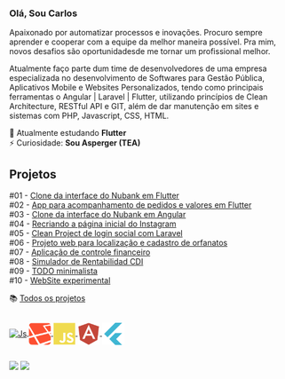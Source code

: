 <h3 align="left">Olá, Sou Carlos</h3>
<p align="left">Apaixonado por automatizar processos e inovações. Procuro sempre aprender e cooperar com a equipe da melhor maneira possível. Pra mim, novos desafios são oportunidadesde me tornar um profissional melhor.</p>
<p>Atualmente faço parte dum time de desenvolvedores de uma empresa especializada no desenvolvimento de Softwares para Gestão Pública, Aplicativos Mobile e Websites Personalizados, tendo como principais ferramentas o Angular | Laravel | Flutter, utilizando princípios de Clean Architecture, RESTful API e GIT, além de dar manutenção em sites e sistemas com PHP, Javascript, CSS, HTML.</p>


🌱 Atualmente estudando **Flutter**  
⚡ Curiosidade: **Sou Asperger (TEA)**

## Projetos 


#01 - [Clone da interface do Nubank em Flutter](https://github.com/carlospessin/nubank-clone-flutter)  
#02 - [App para acompanhamento de pedidos e valores em Flutter](https://github.com/carlospessin/zallpy-digital-flutter)  
#03 - [Clone da interface do Nubank em Angular](https://github.com/carlospessin/nubank-clone-angular)  
#04 - [Recriando a página inicial do Instagram](https://github.com/carlospessin/instagram-loginpage-clone)  
#05 - [Clean Project de login social com Laravel](https://github.com/carlospessin/laravel-social-login)  
#06 - [Projeto web para localização e cadastro de orfanatos](https://github.com/carlospessin/happy)  
#07 - [Aplicação de controle financeiro](https://github.com/carlospessin/dev-finance)  
#08 - [Simulador de Rentabilidad CDI](https://github.com/carlospessin/cdi)  
#09 - [TODO minimalista](https://github.com/carlospessin/todo-list)  
#10 - [WebSite experimental](https://github.com/carlospessin/fds-burger)  

:books: [Todos os projetos](https://github.com/carlospessin?tab=repositories)


##

<p align="left">
  
  <a href="https://www.php.net" target="_blank">
    <img align="center" alt="Js" height="40" width="40" src="https://mblogthumb-phinf.pstatic.net/MjAxNzA1MDhfMTYw/MDAxNDk0MjQwMTM1MjE3.FLF8jkuAmuEHRUiGOJm71rAZghs6vwQQVkDwMEhGoegg.MYEcZ2ky13dSuDOwnqHKgl7PRs0IFCzLEmvVToSzwWog.PNG.crehacktive3/php.png?type=w800">
  </a>

  <a href="https://laravel.com/" target="_blank">
    <img align="center" alt="Js" height="40" width="40" src="https://raw.githubusercontent.com/devicons/devicon/master/icons/laravel/laravel-plain.svg">
  </a>
  
  <a href="https://developer.mozilla.org/en-US/docs/Web/JavaScript" target="_blank">
   <img align="center" alt="Js" height="40" width="40" src="https://raw.githubusercontent.com/devicons/devicon/master/icons/javascript/javascript-plain.svg">
  </a>
  
  <a href="https://angular.io/" target="_blank">
   <img align="center" alt="Js" height="40" width="40" src="https://raw.githubusercontent.com/devicons/devicon/2ae2a900d2f041da66e950e4d48052658d850630/icons/angularjs/angularjs-plain.svg">
  </a>
  
  <a href="https://flutter.dev/" target="_blank">
   <img align="center" alt="Js" height="40" width="40" src="https://raw.githubusercontent.com/devicons/devicon/2ae2a900d2f041da66e950e4d48052658d850630/icons/flutter/flutter-plain.svg">
  </a>

</p>

##

<p align="left">
  <a href="https://www.linkedin.com/in/carlospessin" target="_blank"><img src="https://img.shields.io/badge/-LinkedIn-%230077B5?style=for-the-badge&logo=linkedin&logoColor=white" target="_blank"></a> 
  <a href="https://instagram.com/carlospessin" target="_blank"><img src="https://img.shields.io/badge/-Instagram-%23E4405F?style=for-the-badge&logo=instagram&logoColor=white" target="_blank"></a>
</p>


<!-- <p><img align="left" src="https://github-readme-stats.vercel.app/api/top-langs?username=carlospessin&show_icons=true&locale=en&layout=compact" alt="carlospessin" /></p> -->
